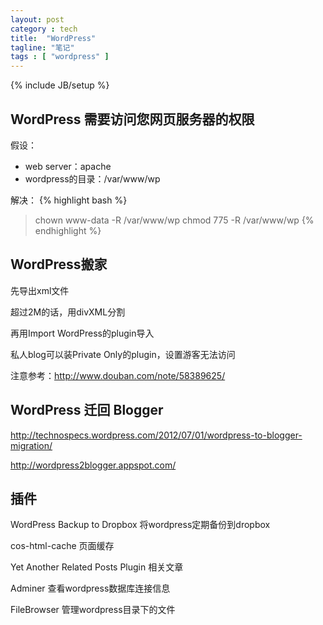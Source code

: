 ```yaml
---
layout: post
category : tech
title:  "WordPress"
tagline: "笔记"
tags : [ "wordpress" ] 
---
```

{% include JB/setup %}

##  WordPress 需要访问您网页服务器的权限

假设：
- web server：apache
- wordpress的目录：/var/www/wp

解决：
{% highlight bash %}
> chown www-data -R /var/www/wp
> chmod 775 -R /var/www/wp 
{% endhighlight %}

##  WordPress搬家

先导出xml文件

超过2M的话，用divXML分割

再用Import WordPress的plugin导入

私人blog可以装Private Only的plugin，设置游客无法访问 

注意参考：http://www.douban.com/note/58389625/

##  WordPress 迁回 Blogger

http://technospecs.wordpress.com/2012/07/01/wordpress-to-blogger-migration/

http://wordpress2blogger.appspot.com/


## 插件

WordPress Backup to Dropbox 将wordpress定期备份到dropbox

cos-html-cache 页面缓存

Yet Another Related Posts Plugin 相关文章

Adminer  查看wordpress数据库连接信息

FileBrowser 管理wordpress目录下的文件 

